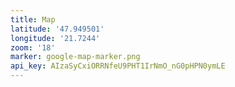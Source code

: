 ```yaml
---
title: Map
latitude: '47.949501'
longitude: '21.7244'
zoom: '18'
marker: google-map-marker.png
api_key: AIzaSyCxiORRNfeU9PHT1IrNmO_nG0pHPN0ymLE
---
```


